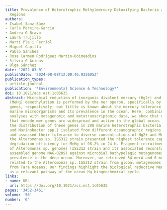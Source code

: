 ```yaml
---
title: Prevalence of Heterotrophic Methylmercury Detoxifying Bacteria across Oceanic
  Regions
authors:
- Isabel Sanz-Sáez
- Carla Pereira-García
- Andrea G Bravo
- Laura Trujillo
- Martí Pla i Ferriol
- Miguel Capilla
- Pablo Sánchez
- Rosa Carmen Rodríguez Martín-Doimeadios
- Silvia G Acinas
- Olga Sánchez
date: '2022-03-01'
publishDate: '2024-08-08T12:00:46.933605Z'
publication_types:
- article-journal
publication: '*Environmental Science & Technology*'
doi: 10.1021/acs.est.1c05635
abstract: Microbial reduction of inorganic divalent mercury (Hg2+) and methylmercury
  (MeHg) demethylation is performed by the mer operon, specifically by merA and merB
  genes, respectively, but little is known about the mercury tolerance capacity of
  marine microorganisms and its prevalence in the ocean. Here, combining culture-dependent
  analyses with metagenomic and metatranscriptomic data, we show that marine bacteria
  that encode mer genes are widespread and active in the global ocean. We explored
  the distribution of these genes in 290 marine heterotrophic bacteria (Alteromonas
  and Marinobacter spp.) isolated from different oceanographic regions and depths,
  and assessed their tolerance to diverse concentrations of Hg2+ and MeHg. In particular,
  the Alteromonas sp. ISS312 strain presented the highest tolerance capacity and a
  degradation efficiency for MeHg of 98.2% in 24 h. Fragment recruitment analyses
  of Alteromonas sp. genomes (ISS312 strain and its associated reconstructed metagenome
  assembled genome MAG-0289) against microbial bathypelagic metagenomes confirm their
  prevalence in the deep ocean. Moreover, we retrieved 54 merA and 6 merB genes variants
  related to the Alteromonas sp. ISS312 strain from global metagenomes and metatranscriptomes
  from Tara Oceans. Our findings highlight the biological reductive MeHg degradation
  as a relevant pathway of the ocean Hg biogeochemical cycle.
links:
- name: URL
  url: https://doi.org/10.1021/acs.est.1c05635
pages: '3452-3461'
volume: '56'
number: '6'
---
```

